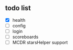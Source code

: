 ## todo list

- [x] health
- [ ] config
- [ ] login
- [ ] scoreboards
- [ ] MCDR starsHelper support
